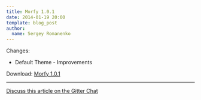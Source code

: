 ```yaml
---
title: Morfy 1.0.1
date: 2014-01-19 20:00
template: blog_post
author:
  name: Sergey Romanenko
---
```


Changes:  
* Default Theme - Improvements  

Download: [Morfy 1.0.1](https://github.com/morfy-cms/morfy/archive/v1.0.1.zip)

<hr>  

[<i class="fa fa-comments"></i> Discuss this article on the Gitter Chat](https://gitter.im/morfy-cms/morfy)  
